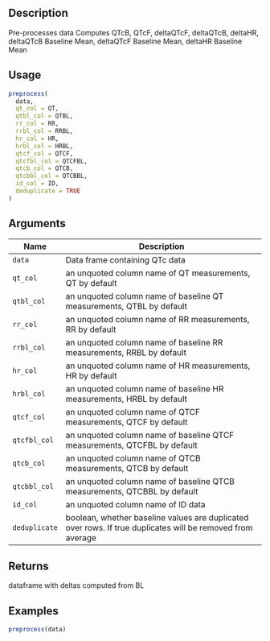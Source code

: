 ## Description

Pre-processes data
 Computes QTcB, QTcF, deltaQTcF, deltaQTcB, deltaHR, deltaQTcB Baseline Mean,
 deltaQTcF Baseline Mean, deltaHR Baseline Mean

## Usage

```r
preprocess(
  data,
  qt_col = QT,
  qtbl_col = QTBL,
  rr_col = RR,
  rrbl_col = RRBL,
  hr_col = HR,
  hrbl_col = HRBL,
  qtcf_col = QTCF,
  qtcfbl_col = QTCFBL,
  qtcb_col = QTCB,
  qtcbbl_col = QTCBBL,
  id_col = ID,
  deduplicate = TRUE
)
```

## Arguments

| Name | Description |
|------|-------------|
| `data` | Data frame containing QTc data |
| `qt_col` | an unquoted column name of QT measurements, QT by default |
| `qtbl_col` | an unquoted column name of baseline QT measurements, QTBL by default |
| `rr_col` | an unquoted column name of RR measurements, RR by default |
| `rrbl_col` | an unquoted column name of baseline RR measurements, RRBL by default |
| `hr_col` | an unquoted column name of HR measurements, HR by default |
| `hrbl_col` | an unquoted column name of baseline HR measurements, HRBL by default |
| `qtcf_col` | an unquoted column name of QTCF measurements, QTCF by default |
| `qtcfbl_col` | an unquoted column name of baseline QTCF measurements, QTCFBL by default |
| `qtcb_col` | an unquoted column name of QTCB measurements, QTCB by default |
| `qtcbbl_col` | an unquoted column name of baseline QTCB measurements, QTCBBL by default |
| `id_col` | an unquoted column name of ID data |
| `deduplicate` | boolean, whether baseline values are duplicated over rows. If true duplicates will be removed from average |

## Returns

dataframe with deltas computed from BL

## Examples

```r
preprocess(data)
```



